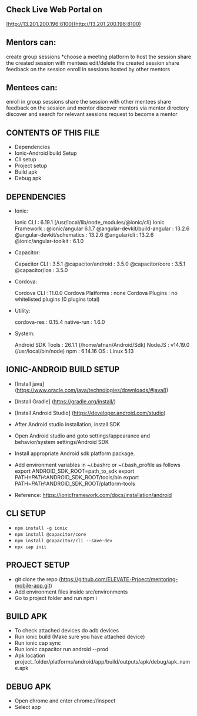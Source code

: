 Check Live Web Portal on 
------------------------
[http://13.201.200.196:8100](http://13.201.200.196:8100)

Mentors can:
-------------
create group sessions
*choose a meeting platform to host the session
share the created session with mentees
edit/delete the created session
share feedback on the session
enroll in sessions hosted by other mentors

Mentees can:
-------------
enroll in  group sessions
share the session with other mentees
share feedback on the session and mentor
discover mentors via mentor directory
discover and search for relevant sessions
request to become a mentor 

CONTENTS OF THIS FILE
---------------------

 * Dependencies
 * Ionic-Android build Setup
 * Cli setup
 * Project setup
 * Build apk
 * Debug apk


DEPENDENCIES
---------------------
* Ionic:

   Ionic CLI                     : 6.19.1 (/usr/local/lib/node_modules/@ionic/cli)
   Ionic Framework               : @ionic/angular 6.1.7
   @angular-devkit/build-angular : 13.2.6
   @angular-devkit/schematics    : 13.2.6
   @angular/cli                  : 13.2.6
   @ionic/angular-toolkit        : 6.1.0

* Capacitor:

   Capacitor CLI      : 3.5.1
   @capacitor/android : 3.5.0
   @capacitor/core    : 3.5.1
   @capacitor/ios     : 3.5.0

* Cordova:

   Cordova CLI       : 11.0.0
   Cordova Platforms : none
   Cordova Plugins   : no whitelisted plugins (0 plugins total)

* Utility:

   cordova-res : 0.15.4
   native-run  : 1.6.0

* System:

   Android SDK Tools : 26.1.1 (/home/afnan/Android/Sdk)
   NodeJS            : v14.19.0 (/usr/local/bin/node)
   npm               : 6.14.16
   OS                : Linux 5.13


IONIC-ANDROID BUILD SETUP
---------------------

- [Install java] (https://www.oracle.com/java/technologies/downloads/#java8)
- [Install Gradle] (https://gradle.org/install/)
- [Install Android Studio] (https://developer.android.com/studio)

- After Android studio installation, install SDK
- Open Android studio and goto settings/appearance and behavior/system settings/Android SDK
- Install appropriate Android sdk platform package.
- Add environment variables in ~/.bashrc or ~/.bash_profile as follows
        export ANDROID_SDK_ROOT=path_to_sdk
        export PATH=$PATH:$ANDROID_SDK_ROOT/tools/bin
        export PATH=$PATH:$ANDROID_SDK_ROOT/platform-tools
- Reference: https://ionicframework.com/docs/installation/android


CLI SETUP
---------------------

- `npm install -g ionic`   
- `npm install @capacitor/core`   
- `npm install @capacitor/cli --save-dev` 
- `npx cap init` 


PROJECT SETUP
---------------------

- git clone the repo (https://github.com/ELEVATE-Prjoect/mentoring-mobile-app.git)
- Add environment files inside src/environments
- Go to project folder and run npm i

BUILD APK
---------------------

- To check attached devices do adb devices
- Run ionic build (Make sure you have attached device)
- Run ionic cap sync
- Run ionic capacitor run android --prod
- Apk location project_folder/platforms/android/app/build/outputs/apk/debug/apk_name.apk


DEBUG APK
---------------------

- Open chrome and enter chrome://inspect
- Select app
